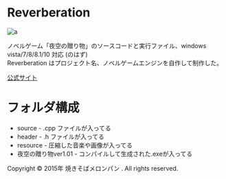 # Reverberation

![a](https://freegame-mugen.jp/images/item-20160217215654.jpg)

ノベルゲーム「夜空の贈り物」のソースコードと実行ファイル、windows vista/7/8/8.1/10 対応 (のはず)  
Reverberation はプロジェクト名、ノベルゲームエンジンを自作して制作した。

[公式サイト](https://kawashi.github.io/ReverberationSites/)  

# フォルダ構成
- source - .cpp ファイルが入ってる
- header - .h ファイルが入ってる
- resource - 圧縮した音楽や画像が入ってる
- 夜空の贈り物ver1.01 - コンパイルして生成された.exeが入ってる

Copyright © 2015年 焼きそばメロンパン . All rights reserved.
